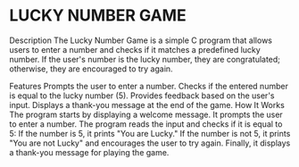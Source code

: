 # LUCKY NUMBER GAME
Description
The Lucky Number Game is a simple C program that allows users to enter a number and checks if it matches a predefined lucky number. If the user's number is the lucky number, they are congratulated; otherwise, they are encouraged to try again.

Features
Prompts the user to enter a number.
Checks if the entered number is equal to the lucky number (5).
Provides feedback based on the user's input.
Displays a thank-you message at the end of the game.
How It Works
The program starts by displaying a welcome message.
It prompts the user to enter a number.
The program reads the input and checks if it is equal to 5:
If the number is 5, it prints "You are Lucky."
If the number is not 5, it prints "You are not Lucky" and encourages the user to try again.
Finally, it displays a thank-you message for playing the game.
